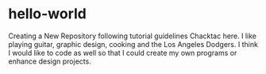 # hello-world
Creating a New Repository following tutorial guidelines
Chacktac here. I like playing guitar, graphic design, cooking and the Los Angeles Dodgers. I think I would like to code as well so that I could create my own programs or enhance design projects.
